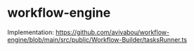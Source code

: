 # workflow-engine

Implementation: https://github.com/avivabou/workflow-engine/blob/main/src/public/Workflow-Builder/tasksRunner.ts

